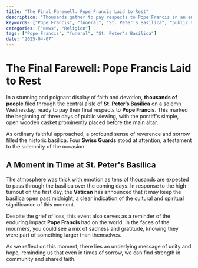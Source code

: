 ```yaml
---
title: "The Final Farewell: Pope Francis Laid to Rest"
description: "Thousands gather to pay respects to Pope Francis in an emotional farewell at St. Peter’s Basilica."
keywords: ["Pope Francis", "funeral", "St. Peter's Basilica", "public viewing", "Vatican"]
categories: ["News", "Religion"]
tags: ["Pope Francis", "funeral", "St. Peter's Basilica"]
date: "2025-04-07"
---
```


# The Final Farewell: Pope Francis Laid to Rest

In a stunning and poignant display of faith and devotion, **thousands of people** filed through the central aisle of **St. Peter’s Basilica** on a solemn Wednesday, ready to pay their final respects to **Pope Francis**. This marked the beginning of three days of public viewing, with the pontiff's simple, open wooden casket prominently placed before the main altar. 

As ordinary faithful approached, a profound sense of reverence and sorrow filled the historic basilica. Four **Swiss Guards** stood at attention, a testament to the solemnity of the occasion. 

## A Moment in Time at St. Peter's Basilica

The atmosphere was thick with emotion as tens of thousands are expected to pass through the basilica over the coming days. In response to the high turnout on the first day, the **Vatican** has announced that it may keep the basilica open past midnight, a clear indication of the cultural and spiritual significance of this moment. 

Despite the grief of loss, this event also serves as a reminder of the enduring impact **Pope Francis** had on the world. In the faces of the mourners, you could see a mix of sadness and gratitude, knowing they were part of something larger than themselves.

As we reflect on this moment, there lies an underlying message of unity and hope, reminding us that even in times of sorrow, we can find strength in community and shared faith.
